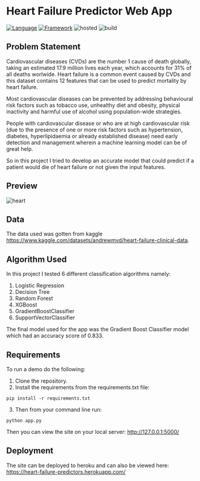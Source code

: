 # Heart Failure Predictor Web App
[![Language](https://img.shields.io/badge/language-python-blue.svg?style=flat)](https://www.python.org)
[![Framework](https://img.shields.io/badge/framework-Flask-brightgreen.svg?style=flat)](http://www.pygame.org/news.html)
![hosted](https://img.shields.io/badge/Heroku-430098?style=flat&logo=heroku&logoColor=white)
![build](https://img.shields.io/badge/build-passing-brightgreen.svg?style=flat)

## Problem Statement
Cardiovascular diseases (CVDs) are the number 1 cause of death globally, taking an estimated 17.9 million lives each year, which accounts for 31% of all deaths worlwide.
Heart failure is a common event caused by CVDs and this dataset contains 12 features that can be used to predict mortality by heart failure.

Most cardiovascular diseases can be prevented by addressing behavioural risk factors such as tobacco use, unhealthy diet and obesity, physical inactivity and harmful use of alcohol using population-wide strategies.

People with cardiovascular disease or who are at high cardiovascular risk (due to the presence of one or more risk factors such as hypertension, diabetes, hyperlipidaemia or already established disease) need early detection and management wherein a machine learning model can be of great help.

So in this project I tried to develop an accurate model that could predict if a patient would die of heart failure or not given the input features. 

## Preview
![heart](https://user-images.githubusercontent.com/101701760/170781804-609d05fc-5cbb-45da-ab4b-47268024c647.gif)



## Data
The data used was gotten from kaggle https://www.kaggle.com/datasets/andrewmvd/heart-failure-clinical-data.

## Algorithm Used
In this project I tested 6 different classification algorithms namely:
1. Logistic Regression
2. Decision Tree
3. Random Forest
4. XGBoost
5. GradientBoostClassifier
6. SupportVectorClassifier


The final model used for the app was the Gradient Boost Classifier model which had an accuracy score of 0.833.


## Requirements
To run a demo do the following:
1. Clone the repository.
2. Install the requirements from the requirements.txt file:
```
pip install -r requirements.txt
```
3. Then from your command line run:
```
python app.py
```
Then you can view the site on your local server: http://127.0.0.1:5000/ 

## Deployment
The site can be deployed to heroku and can also be viewed here: https://heart-failure-predictors.herokuapp.com/

